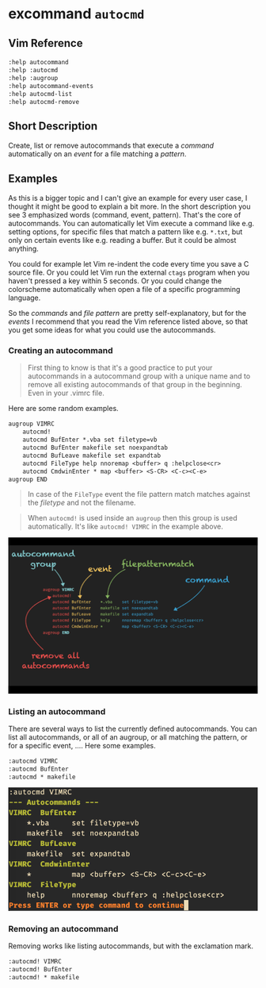 # excommand `autocmd`

## Vim Reference

    :help autocommand
    :help :autocmd
    :help :augroup
    :help autocommand-events
    :help autocmd-list
    :help autocmd-remove

## Short Description
Create, list or remove autocommands that execute a *command* automatically on an *event* for a file matching a *pattern*.

## Examples
As this is a bigger topic and I can't give an example for every user case, I thought it might be good to explain a bit
more. In the short description you see 3 emphasized words (command, event, pattern). That's the core of autocommands.
You can automatically let Vim execute a command like e.g. setting options, for specific files that match a pattern like
e.g. `*.txt`, but only on certain events like e.g. reading a buffer. But it could be almost anything.

You could for example let Vim re-indent the code every time you save a C source file.
Or you could let Vim run the external `ctags` program when you haven't pressed a key within 5 seconds.
Or you could change the colorscheme automatically when open a file of a specific programming language.

So the *commands* and *file pattern* are pretty self-explanatory, but for the *events* I recommend that you read the Vim
reference listed above, so that you get some ideas for what you could use the autocommands.


### Creating an autocommand

> First thing to know is that it's a good practice to put your autocommands in a autocommand group with a unique name
> and to remove all existing autocommands of that group in the beginning. Even in your .vimrc file.

Here are some random examples.

    augroup VIMRC
        autocmd!
        autocmd BufEnter *.vba set filetype=vb
        autocmd BufEnter makefile set noexpandtab
        autocmd BufLeave makefile set expandtab
        autocmd FileType help nnoremap <buffer> q :helpclose<cr>
        autocmd CmdwinEnter * map <buffer> <S-CR> <C-c><C-e>
    augroup END

> In case of the `FileType` event the file pattern match matches against the *filetype* and not the filename.

> When `autocmd!` is used inside an `augroup` then this group is used automatically. It's like `autocmd! VIMRC` in the example above.

![create autocmd](img/autocmd_create.png)


### Listing an autocommand

There are several ways to list the currently defined autocommands. You can list all autocommands, or all of an augroup, or all
matching the pattern, or for a specific event, .... Here some examples.

    :autocmd VIMRC
    :autocmd BufEnter
    :autocmd * makefile

![list autocmd](img/autocmd_list.png)


### Removing an autocommand

Removing works like listing autocommands, but with the exclamation mark.

    :autocmd! VIMRC
    :autocmd! BufEnter
    :autocmd! * makefile

